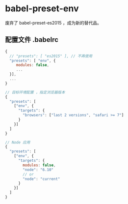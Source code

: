 # babel-preset-env

废弃了 babel-preset-es2015 ，成为新的替代品。

## 配置文件 .babelrc
```js
{
  // "presets": [ "es2015" ], // 不再使用
  "presets": [ "env", {
     modules: false,
     ...
  }],
  ...
}

// 目标环境配置 ，指定浏览器版本
{
  "presets": [
    ["env", {
      "targets": {
        "browsers": ["last 2 versions", "safari >= 7"]
      }
    }]
  ]
}

// Node 应用
{
  "presets": [
    ["env", {
      "targets": {
        modules: false,
        "node": "6.10"
        // or
        "node": "current"
      }
    }]
  ]
}
```
